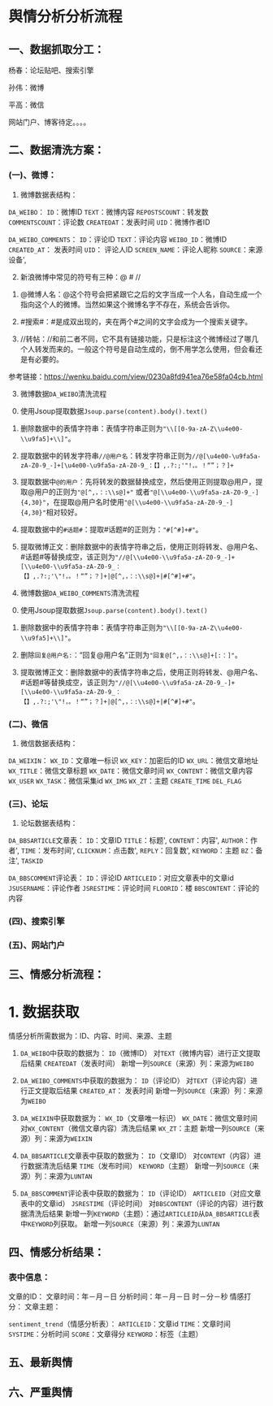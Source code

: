 
# 舆情分析分析流程

## 一、数据抓取分工：

杨春：论坛贴吧、搜索引擎

孙伟：微博

平高：微信

网站门户、博客待定。。。。


## 二、数据清洗方案：

### (一)、微博：

1. 微博数据表结构：

`DA_WEIBO`：
  `ID`：微博ID
  `TEXT`：微博内容
  `REPOSTSCOUNT`：转发数
  `COMMENTSCOUNT`：评论数
  `CREATEDAT`：发表时间
  `UID`：微博作者ID

`DA_WEIBO_COMMENTS`：
  `ID`：评论ID
  `TEXT`：评论内容
  `WEIBO_ID`：微博ID
  `CREATED_AT`： 发表时间
  `UID`： 评论人ID
  `SCREEN_NAME`：评论人昵称
  `SOURCE`：来源设备',


2. 新浪微博中常见的符号有三种：@  #  //

1) @微博人名：@这个符号会把紧跟它之后的文字当成一个人名，自动生成一个指向这个人的微博。当然如果这个微博名字不存在，系统会告诉你。

2) #搜索#：#是成双出现的，夹在两个#之间的文字会成为一个搜索关键字。

3) //转帖：//和前二者不同，它不具有链接功能，只是标注这个微博经过了哪几个人转发而来的。一般这个符号是自动生成的，倒不用学怎么使用，但会看还是有必要的。

参考链接：https://wenku.baidu.com/view/0230a8fd941ea76e58fa04cb.html

3. 微博数据`DA_WEIBO`清洗流程

0) 使用Jsoup提取数据`Jsoup.parse(content).body().text()`

1) 删除数据中的表情字符串：表情字符串正则为`"\\[[0-9a-zA-Z\\u4e00-\\u9fa5]+\\]"`。

2) 提取数据中的转发字符串`//@用户名`：转发字符串正则为`//@[\u4e00-\u9fa5a-zA-Z0-9_-]+[\u4e00-\u9fa5a-zA-Z0-9_：【】,.?:;'"!，。！“”；？]+`

3) 提取数据中`@的用户`：先将转发的数据替换成空，然后使用正则提取@用户，提取@用户的正则为`"@[^,，：:\\s@]+"` 或者`"@[\\u4e00-\\u9fa5a-zA-Z0-9_-]{4,30}"`，在提取@用户名时使用`"@[\\u4e00-\\u9fa5a-zA-Z0-9_-]{4,30}"`相对较好。

4) 提取数据中的`#话题#`：提取#话题#的正则为：`"#[^#]+#"`。

5) 提取微博正文：删除数据中的表情字符串之后，使用正则将转发、@用户名、#话题#等替换成空，该正则为`"//@[\\u4e00-\\u9fa5a-zA-Z0-9_-]+[\\u4e00-\\u9fa5a-zA-Z0-9_：【】,.?:;'\"!，。！“”；？]+|@[^,，：:\\s@]+|#[^#]+#"`。


4. 微博数据`DA_WEIBO_COMMENTS`清洗流程

0) 使用Jsoup提取数据`Jsoup.parse(content).body().text()`

1) 删除数据中的表情字符串：表情字符串正则为`"\\[[0-9a-zA-Z\\u4e00-\\u9fa5]+\\]"`。

2) 删除`回复@用户名:`：“回复@用户名”正则为`"回复@[^,，：:\\s@]+[:：]"`。

3) 提取微博正文：删除数据中的表情字符串之后，使用正则将转发、@用户名、#话题#等替换成空，该正则为`"//@[\\u4e00-\\u9fa5a-zA-Z0-9_-]+[\\u4e00-\\u9fa5a-zA-Z0-9_：【】,.?:;'\"!，。！“”；？]+|@[^,，：:\\s@]+|#[^#]+#"`。


### (二)、微信

1. 微信数据表结构：

`DA_WEIXIN`：
  `WX_ID`：文章唯一标识
  `WX_KEY`：加密后的ID
  `WX_URL`：微信文章地址
  `WX_TITLE`：微信文章标题
  `WX_DATE`：微信文章时间
  `WX_CONTENT`：微信文章内容
  `WX_USER`
  `WX_TASK`：微信采集id
  `WX_IMG`
  `WX_ZT`：主题
  `CREATE_TIME`
  `DEL_FLAG`





### (三)、论坛

1. 论坛数据表结构：

`DA_BBSARTICLE`文章表：
  `ID`：文章ID
  `TITLE`：标题',
  `CONTENT`：内容',
  `AUTHOR`：作者',
  `TIME`：发布时间',
  `CLICKNUM`：点击数',
  `REPLY`：回复数',
  `KEYWORD`：主题
  `BZ`：备注',
  `TASKID`


`DA_BBSCOMMENT`评论表：
  `ID`：评论ID
  `ARTICLEID`：对应文章表中的文章id
  `JSUSERNAME`：评论作者
  `JSRESTIME`：评论时间
  `FLOORID`：楼
  `BBSCONTENT`：评论的内容


### (四)、搜索引擎



### (五)、网站门户





## 三、情感分析流程：

# 1. 数据获取

情感分析所需数据为：ID、内容、时间、来源、主题

1) `DA_WEIBO`中获取的数据为：
  `ID`（微博ID）
   对`TEXT`（微博内容）进行正文提取后结果
   `CREATEDAT`（发表时间）
   新增一列`SOURCE`（来源）列：来源为`WEIBO`


2) `DA_WEIBO_COMMENTS`中获取的数据为：
  `ID`（评论ID）
  对`TEXT`（评论内容）进行正文提取后结果
  `CREATED_AT`： 发表时间
   新增一列`SOURCE`（来源）列：来源为`WEIBO`

3) `DA_WEIXIN`中获取数据为：
  `WX_ID`（文章唯一标识）
  `WX_DATE`：微信文章时间
  对`WX_CONTENT`（微信文章内容）清洗后结果
  `WX_ZT`：主题
   新增一列`SOURCE`（来源）列：来源为`WEIXIN`
   
 
4) `DA_BBSARTICLE`文章表中获取的数据为：
  `ID`（文章ID）
  对`CONTENT`（内容）进行数据清洗后结果
  `TIME`（发布时间）
  `KEYWORD`（主题）
   新增一列`SOURCE`（来源）列：来源为`LUNTAN`



5) `DA_BBSCOMMENT`评论表中获取的数据为：
  `ID`（评论ID）
  `ARTICLEID`（对应文章表中的文章id）
  `JSRESTIME`（评论时间）
  对`BBSCONTENT`（评论的内容）进行数据清洗后结果
  新增一列`KEYWORD`（主题）：通过`ARTICLEID`从`DA_BBSARTICLE`表中`KEYWORD`列获取。
  新增一列`SOURCE`（来源）列：来源为`LUNTAN`
   
   
  

## 四、情感分析结果：

### 表中信息：
文章的ID：
文章时间：年－月－日
分析时间：年－月－日 时－分－秒
情感打分：
文章主题：

`sentiment_trend`（情感分析表）：
  `ARTICLEID`：文章id
  `TIME`：文章时间
  `SYSTIME`：分析时间
  `SCORE`：文章得分
  `KEYWORD`：标签（主题）



## 五、最新舆情




## 六、严重舆情




